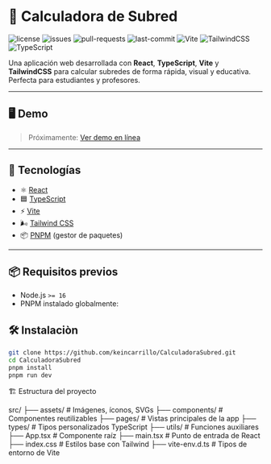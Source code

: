 # 🧮 Calculadora de Subred

![license](https://img.shields.io/github/license/keincarrillo/CalculadoraSubred)
![issues](https://img.shields.io/github/issues/keincarrillo/CalculadoraSubred)
![pull-requests](https://img.shields.io/github/issues-pr/keincarrillo/CalculadoraSubred)
![last-commit](https://img.shields.io/github/last-commit/keincarrillo/CalculadoraSubred)
![Vite](https://img.shields.io/badge/Vite-4.0+-purple?logo=vite)
![TailwindCSS](https://img.shields.io/badge/TailwindCSS-3.0+-blue?logo=tailwindcss)
![TypeScript](https://img.shields.io/badge/TypeScript-4.0+-3178c6?logo=typescript)

Una aplicación web desarrollada con **React**, **TypeScript**, **Vite** y **TailwindCSS** para calcular subredes de forma rápida, visual y educativa. Perfecta para estudiantes y profesores.

---

## 🖥️ Demo

> Próximamente: [Ver demo en línea](https://github.com/keincarrillo/CalculadoraSubred)

---

## 🚀 Tecnologías

- ⚛️ [React](https://react.dev/)
- 🟦 [TypeScript](https://www.typescriptlang.org/)
- ⚡ [Vite](https://vitejs.dev/)
- 🌬️ [Tailwind CSS](https://tailwindcss.com/)
- 📦 [PNPM](https://pnpm.io/) (gestor de paquetes)

---

## 📦 Requisitos previos

- Node.js `>= 16`
- PNPM instalado globalmente:

## 🛠️ Instalaciòn

```bash
git clone https://github.com/keincarrillo/CalculadoraSubred.git
cd CalculadoraSubred
pnpm install
pnpm run dev
```

🏗️ Estructura del proyecto

src/
├── assets/ # Imágenes, íconos, SVGs
├── components/ # Componentes reutilizables
├── pages/ # Vistas principales de la app
├── types/ # Tipos personalizados TypeScript
├── utils/ # Funciones auxiliares
├── App.tsx # Componente raíz
├── main.tsx # Punto de entrada de React
├── index.css # Estilos base con Tailwind
├── vite-env.d.ts # Tipos de entorno de Vite
